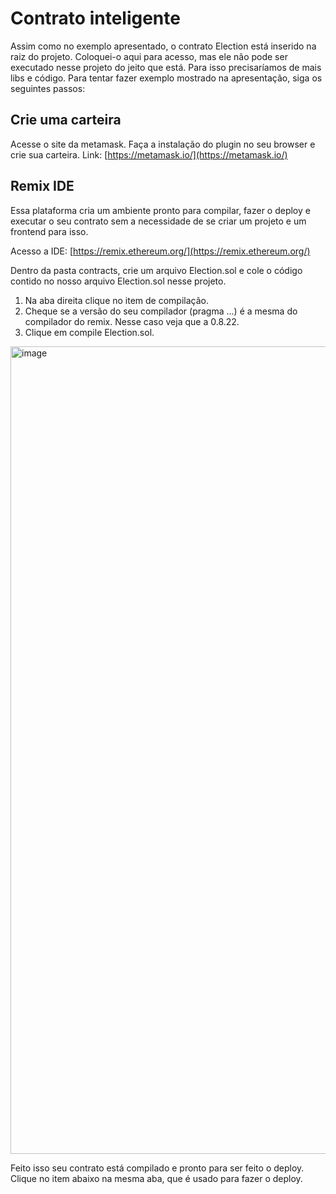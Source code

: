 # Contrato inteligente

Assim como no exemplo apresentado, o contrato Election está inserido na raiz do projeto.
Coloquei-o aqui para acesso, mas ele não pode ser executado nesse projeto do jeito que está.
Para isso precisaríamos de mais libs e código.
Para tentar fazer exemplo mostrado na apresentação, siga os seguintes passos:

## Crie uma carteira

Acesse o site da metamask. Faça a instalação do plugin no seu browser
e crie sua carteira.
Link: [https://metamask.io/](https://metamask.io/)

## Remix IDE
Essa plataforma cria um ambiente pronto para compilar, fazer o deploy e executar o seu contrato sem a necessidade 
de se criar um projeto e um frontend para isso.

Acesso a IDE: [https://remix.ethereum.org/](https://remix.ethereum.org/)

Dentro da pasta contracts, crie um arquivo Election.sol e cole o código contido no nosso arquivo Election.sol nesse projeto.

1. Na aba direita clique no item de compilação.
2. Cheque se a versão do seu compilador (pragma ...) é a mesma do compilador do remix. Nesse caso veja que a 0.8.22.
3. Clique em compile Election.sol.
<img width="1292" alt="image" src="https://github.com/luizoamorim/exemplo_event_listener/assets/73957838/7d10b238-24f5-419b-ad50-7527143757e1">

Feito isso seu contrato está compilado e pronto para ser feito o deploy.
Clique no item abaixo na mesma aba, que é usado para fazer o deploy.
